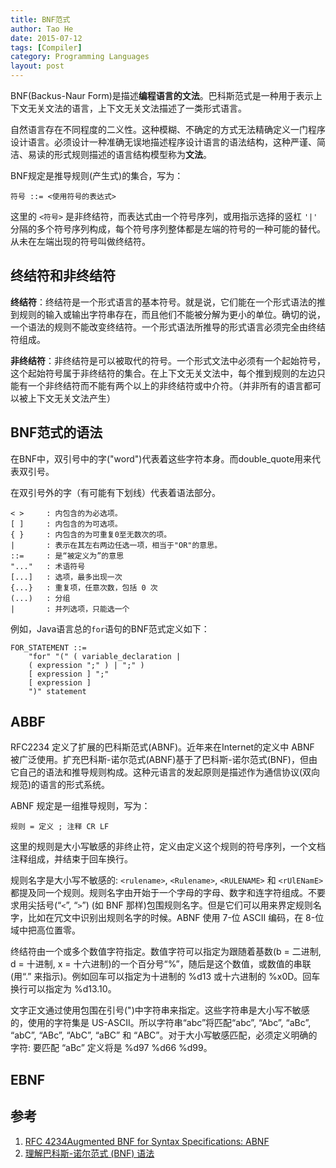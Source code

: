 ```yaml
---
title: BNF范式
author: Tao He
date: 2015-07-12
tags: [Compiler]
category: Programming Languages
layout: post
---
```


BNF(Backus-Naur Form)是描述**编程语言的文法**。巴科斯范式是一种用于表示上下文无关文法的语言，上下文无关文法描述了一类形式语言。

自然语言存在不同程度的二义性。这种模糊、不确定的方式无法精确定义一门程序设计语言。必须设计一种准确无误地描述程序设计语言的语法结构，这种严谨、简洁、易读的形式规则描述的语言结构模型称为**文法**。

<!--more-->

BNF规定是推导规则(产生式)的集合，写为：

    符号 ::= <使用符号的表达式>

这里的 `<符号>` 是非终结符，而表达式由一个符号序列，或用指示选择的竖杠 `'|'` 分隔的多个符号序列构成，每个符号序列整体都是左端的符号的一种可能的替代。从未在左端出现的符号叫做终结符。

终结符和非终结符
-------------

**终结符**：终结符是一个形式语言的基本符号。就是说，它们能在一个形式语法的推到规则的输入或输出字符串存在，而且他们不能被分解为更小的单位。确切的说，一个语法的规则不能改变终结符。一个形式语法所推导的形式语言必须完全由终结符组成。

**非终结符**：非终结符是可以被取代的符号。一个形式文法中必须有一个起始符号，这个起始符号属于非终结符的集合。在上下文无关文法中，每个推到规则的左边只能有一个非终结符而不能有两个以上的非终结符或中介符。（并非所有的语言都可以被上下文无关文法产生）

BNF范式的语法
-----------

在BNF中，双引号中的字("word")代表着这些字符本身。而double_quote用来代表双引号。

在双引号外的字（有可能有下划线）代表着语法部分。

    < >     : 内包含的为必选项。
    [ ]     : 内包含的为可选项。
    { }     : 内包含的为可重复0至无数次的项。
    |       : 表示在其左右两边任选一项，相当于"OR"的意思。
    ::=     : 是“被定义为”的意思
    "..."   : 术语符号
    [...]   : 选项，最多出现一次
    {...}   : 重复项，任意次数，包括 0 次
    (...)   : 分组
    |       : 并列选项，只能选一个

例如，Java语言总的`for`语句的BNF范式定义如下：

    FOR_STATEMENT ::=
        "for" "(" ( variable_declaration |
        ( expression ";" ) | ";" )
        [ expression ] ";"
        [ expression ]
        ")" statement

ABBF
----

RFC2234 定义了扩展的巴科斯范式(ABNF)。近年来在Internet的定义中 ABNF 被广泛使用。扩充巴科斯-诺尔范式(ABNF)基于了巴科斯-诺尔范式(BNF)，但由它自己的语法和推导规则构成。这种元语言的发起原则是描述作为通信协议(双向规范)的语言的形式系统。

ABNF 规定是一组推导规则，写为：

    规则 = 定义 ; 注释 CR LF

这里的规则是大小写敏感的非终止符，定义由定义这个规则的符号序列，一个文档注释组成，并结束于回车换行。

规则名字是大小写不敏感的: `<rulename>`, `<Rulename>`, `<RULENAME>` 和 `<rUlENamE>` 都提及同一个规则。规则名字由开始于一个字母的字母、数字和连字符组成。不要求用尖括号(“`<`”, “`>`”) (如 BNF 那样)包围规则名字。但是它们可以用来界定规则名字，比如在冗文中识别出规则名字的时候。ABNF 使用 7-位 ASCII 编码，在 8-位域中把高位置零。

终结符由一个或多个数值字符指定。数值字符可以指定为跟随着基数(b = 二进制, d = 十进制, x = 十六进制)的一个百分号“%”，随后是这个数值，或数值的串联(用“.” 来指示)。例如回车可以指定为十进制的 %d13 或十六进制的 %x0D。回车换行可以指定为 %d13.10。

文字正文通过使用包围在引号(")中字符串来指定。这些字符串是大小写不敏感的，使用的字符集是 US-ASCII。所以字符串“abc”将匹配“abc”, “Abc”, “aBc”, “abC”, “ABc”, “AbC”, “aBC” 和 “ABC”。对于大小写敏感匹配，必须定义明确的字符: 要匹配 “aBc” 定义将是 %d97 %d66 %d99。

EBNF
-----

参考
----

1. [RFC 4234Augmented BNF for Syntax Specifications: ABNF](http://www.ietf.org/rfc/rfc5234.txt)
2. [理解巴科斯-诺尔范式 (BNF) 语法](https://msdn.microsoft.com/zh-cn/library/cc451397%28v=vs.71%29.aspx?f=255&MSPPError=-2147217396)


